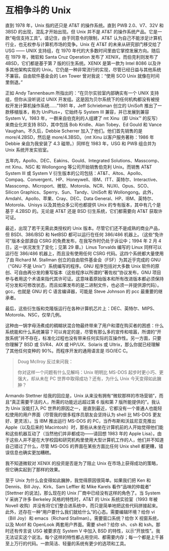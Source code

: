 # 互相争斗的 Unix

直到 1978 年，Unix 指的还只是 AT\&T 的操作系统。直到 PWB 2.0、V7、32V 和 3BSD 的出现，混乱才开始出现。但 Unix 并不是 AT\&T 的操作系统产品。它是一款“电信支持工具”。请记住，由于同意令的限制，AT\&T 认为自己不能涉足计算机行业，也无权参与计算机市场的竞争。Unix 在 AT\&T 的未来从研究部门移交给了 USG —— UNIX 支持组，在 1970 年代的大多数时间里由它掌控发展方向。随后在 1979 年，微软和 Santa Cruz Operation 发布了 XENIX，而伯克利则发布了 4BSD，它们都是基于第 7 版的衍生系统。XENIX 是第一款为 Intel 8086 以及许多其他架构实现的 Unix。它仍是一种非常流行的实现，尽管已经日益与其他系统不兼容。自由软件基金会的 Len Tower 曾对我说：“使用 SCO Unix 就像在时间里倒退。”

正如 Andy Tannenbaum 所指出的：“在贝尔实验室内部确实有一个 UNIX 支持组，但你从没听说过 UNIX 开发组。这是因为贝尔系统下的任何机构都没有被授权开发计算机操作系统……”1981 年，Jeff Schriebman 创立的 UniSoft 推出了一款移植版本，称为 UniPlus+，它始终与 System III 兼容，并已发展到兼容 System V。1983 年，一群来自伯克利的人组建了 mt Xinu（即 Unix™ 的反写）来商业化并支持 BSD，其中包括 Bob Kridle、Alan Tobey、Ed Gould 和 Vance Vaughan。不久后，Debbie Scherrer 加入了他们。他们首先销售的是 more/4.2BSD，然后是 more/4.3BSD。（mt Xinu 以客户服务著称：1986 年 Debbie 亲自为我安装了 4.3 磁带。）同样在 1983 年，USG 和 PWB 组合并为 Unix 系统开发实验室。

五年内，Apollo、DEC、Eakins、Gould、Integrated Solutions、Masscomp、mt Xinu、NSC 和 Wollongong 等公司开始销售伯克利 Unix。而销售 AT\&T System III 或 System V 衍生版本的公司包括：AT\&T、Altos、Apollo、Compaq、Convergent、HP、Honeywell、IBM、ITT、英特尔、Interactive、Masscomp、Microport、微软、Motorola、NCR、NUXI、Opus、SCO、Silicon Graphics、Sperry、Sun、Tandy、UniSoft 和 Wollongong。此外，Amdahl、Apollo、苹果、Cray、DEC、Data General、HP、IBM、英特尔、Motorola、Unisys 以及其他众多公司也都提供 Unix 的专有版本，其中有几个是基于 4.2BSD 的。无论是 AT\&T 还是 BSD 衍生系统，它们都需要向 AT\&T 获取许可证。

最近，出现了若干无需此类授权的 Unix 版本。尽管它们还不是成熟的商业产品，但 BSDI、386/BSD 和 NetBSD 都可以运行在任何 386/486 机器上。（这些“免许可”版本全部源自 CSRG 的免费发布，在我写作时仍处于诉讼中；1994 年 2 月 4 日，这一状况发生了变化；见第 29 章。）Linus Torvalds 编写的 Linux 同样可以运行在 386/486 机器上，而且没有使用任何 CSRG 代码。这四个系统都大量使用了由 Richard M. Stallman 创立的自由软件基金会（FSF）为其近乎完成的 GNU（“GNU 不是 Unix”）系统编写的程序。GNU 程序包括对大多数 Unix 软件的原创、可自由再分发的重写版本（这些程序以所谓的“著佐权”协议发布，GNU 项目参与者用这个术语来指代其许可证。这意味着原始版本和所有改进版本都必须保持可分发和可修改状态，而且如果发布的是二进制文件，也必须一并提供源代码）。gcc，也就是 GNU 的 C 语言编译器，可能是 Steve Johnson 的 pcc 最重要的继承者。

最后，这些衍生版和克隆版运行在各种计算机芯片上：DEC、英特尔、MIPS、Motorola、NSC，仅举几例。

这种由一锅字母汤煮成的稠糊状混合物最终带来了用户和潜在购买者的困惑：什么系统能和什么系统兼容？可以肯定的是，尽管有那么多的宣传和喧嚣，所谓的“开放系统”并不存在，标准化过程也没有带来任何实际的互操作性。另一方面，只要你理解了 BSD 或 SVR4、AIX 或 HP/UX、Solaris 或 Ultrix，那么你就已经理解了其他任何变种的 90%。而程序开发的通用语言是 ISO/IEC C。

>Doug McIlroy 反过来问我：
>
>你对这样一个问题有什么见解吗：Unix 明明比 MS-DOS 起步时更小巧、更强大，却从未在 PC 世界中取得成功？还有，为什么 Unix 今天变得如此臃肿？

Armando Stettner 给我的回应是，Unix 从来没有拥有“微软那样的市场营销”，而且“真正需要干活的人，所需的功能远远超过第 6 版和第 7 版所能提供的”。我认为 Unix 没能打入 PC 世界的原因之一，是直到最近，它都没有一个普通人也能轻松使用的用户界面（尽管我的很多程序员朋友会坚持认为 shell 比 MS-DOS 更友好、更灵活）。当 IBM 推出运行 MS-DOS 的 PC，当乔布斯和沃兹尼亚克推出 Apple（以及后来的 Macintosh）时，那些从未坐在计算机前的人开始觉得他们能和这些机器互动了（当然他们并非都成功——请回想 1983 年的 Apple Lisa）。由于这些人并不是在大学校园和研究机构里使用大型计算机工作的人，他们并不知道自己错过了什么，尽管 MS-DOS 的界面在某些方面比任何 Unix shell 都更糟，错误信息也确实更加糟糕。

我不知道微软对 XENIX 的投资是否是为了阻止 Unix 在市场上获得成功的策略，但它确实起到了那样的效果。

至于 Unix 为什么会变得如此臃肿，我觉得原因很简单。如果我们把 Ken 和 Dennis、Bill Joy、Kirk、Sam Leffler 和 Mike Karels 看作“品味的仲裁者” \[Stettner 的说法]，那么现在的 Unix 厂商中已经没有这样的角色了。当 System V 采纳了许多 Berkeley 风格的特性时，AT\&T 的 Unix 系统实验室（1993 年被 Novell 收购）并没有将它们整合进系统中，而只是简单地把这些代码拼接起来。此外，还存在一种“用户要什么我们就给什么”的心态。需要编辑环境？给你 vi（Bill Joy）和 emacs（Richard Stallman）。需要窗口系统？给你 X 视窗系统，以及 Motif 和 OpenLook 两套用户界面。需要 shell？给你 sh、csh 和 ksh。那时还有传言说 USG 被要求在 System V 中加入 BSD 的特性，以示“开放性”。我无法证实这个说法。每个这样的特性都占用空间、都需要内存；每一个都是上千甚至上万行的代码。一款简洁、轻量的系统有更少的选项和工具。
